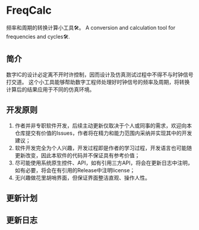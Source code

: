 # FreqCalc
频率和周期的转换计算小工具🛠。
A conversion and calculation tool for frequencies and cycles🛠.

## 简介
数字IC的设计必定离不开时许控制，因而设计及仿真测试过程中不得不与时钟信号打交道。
这个小工具能够帮助数字工程师处理好时钟信号的频率及周期，将转换计算后的结果应用于不同的仿真环境。

## 开发原则
1. 作者并非专职软件开发，后续主动更新仅取决于个人或同事的需求，欢迎向本仓库提交有价值的Issues，作者将在精力和能力范围内采纳并实现其中的开发建议；
2. 软件开发完全为个人兴趣，开发过程即是作者的学习过程，开发语言也可能随更新改变，因此本软件的代码并不保证具有参考价值；
3. 尽可能使用系统原生控件、API，如有引用三方API，将会在更新日志中注明，如有必要，将会在有引用的Release中注明license；
4. 无兴趣做花里胡哨界面，但保证界面整洁直观、操作人性。

## 更新计划

## 更新日志
